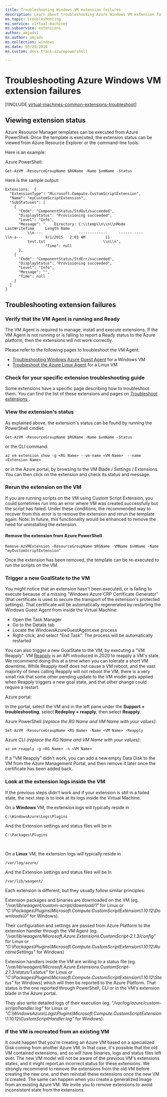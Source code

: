 ```yaml
---
title: Troubleshooting Windows VM extension failures 
description: Learn about troubleshooting Azure Windows VM extension failures
ms.topic: troubleshooting
ms.service: virtual-machines
ms.subservice: extensions
author: amjads1
ms.author: amjads
ms.collection: windows
ms.date: 03/29/2016 
ms.custom: devx-track-azurepowershell

---
```

# Troubleshooting Azure Windows VM extension failures
[!INCLUDE [virtual-machines-common-extensions-troubleshoot](../../../includes/virtual-machines-common-extensions-troubleshoot.md)]

## Viewing extension status
Azure Resource Manager templates can be executed from Azure PowerShell. Once the template is executed, the extension status can be viewed from Azure Resource Explorer or the command-line tools.

Here is an example:

Azure PowerShell:

```azurepowershell
Get-AzVM -ResourceGroupName $RGName -Name $vmName -Status
```

Here is the sample output:

```output
Extensions:  {
  "ExtensionType": "Microsoft.Compute.CustomScriptExtension",
  "Name": "myCustomScriptExtension",
  "SubStatuses": [
    {
      "Code": "ComponentStatus/StdOut/succeeded",
      "DisplayStatus": "Provisioning succeeded",
      "Level": "Info",
      "Message": "    Directory: C:\\temp\\n\\n\\nMode                LastWriteTime     Length Name
          \\n----                -------------     ------ ----                              \\n-a---          9/1/2015   2:03 AM         11
          test.txt                          \\n\\n",
                  "Time": null
      },
    {
      "Code": "ComponentStatus/StdErr/succeeded",
      "DisplayStatus": "Provisioning succeeded",
      "Level": "Info",
      "Message": "",
      "Time": null
    }
  ]
}
```

## Troubleshooting extension failures

### Verify that the VM Agent is running and Ready
The VM Agent is required to manage, install and execute extensions. If the VM Agent is not running or is failing to report a Ready status to the Azure platform, then the extensions will not work correctly.

Please refer to the following pages to troubleshoot the VM Agent:
- [Troubleshooting Windows Azure Guest Agent](https://docs.microsoft.com/troubleshoot/azure/virtual-machines/windows-azure-guest-agent) for a Windows VM
- [Troubleshoot the Azure Linux Agent](https://docs.microsoft.com/troubleshoot/azure/virtual-machines/linux-azure-guest-agent) for a Linux VM

### Check for your specific extension troubleshooting guide
Some extensions have a specific page describing how to troubleshoot them. You can find the list of these extensions and pages on [Troubleshoot extensions
](https://docs.microsoft.com/azure/virtual-machines/extensions/overview#troubleshoot-extensions).

### View the extension's status
As explained above, the extension's status can be found by running the PowerShell cmdlet:
```azurepowershell
Get-AzVM -ResourceGroupName $RGName -Name $vmName -Status
```

or the CLI command:
```azurecli
az vm extension show -g <RG Name> --vm-name <VM Name>  --name <Extension Name>
```

or in the Azure portal, by browsing to the VM Blade / Settings / Extensions. You can then click on the extension and check its status and message.


### Rerun the extension on the VM
If you are running scripts on the VM using Custom Script Extension, you could sometimes run into an error where VM was created successfully but the script has failed. Under these conditions, the recommended way to recover from this error is to remove the extension and rerun the template again.
Note: In future, this functionality would be enhanced to remove the need for uninstalling the extension.

#### Remove the extension from Azure PowerShell
```azurepowershell
Remove-AzVMExtension -ResourceGroupName $RGName -VMName $vmName -Name "myCustomScriptExtension"
```

Once the extension has been removed, the template can be re-executed to run the scripts on the VM.

### Trigger a new GoalState to the VM
You might notice that an extension hasn't been executed, or is failing to execute because of a missing "Windows Azure CRP Certificate Generator" (that certificate is used to secure the transport of the extension's protected settings).
That certificate will be automatically regenerated by restarting the Windows Guest Agent from inside the Virtual Machine:
- Open the Task Manager
- Go to the Details tab
- Locate the WindowsAzureGuestAgent.exe process
- Right-click, and select "End Task". The process will be automatically restarted


You can also trigger a new GoalState to the VM, by executing a "VM Reapply". VM [Reapply](/rest/api/compute/virtualmachines/reapply) is an API introduced in 2020 to reapply a VM's state. We recommend doing this at a time when you can tolerate a short VM downtime. While Reapply itself does not cause a VM reboot, and the vast majority of times calling Reapply will not reboot the VM, there is a very small risk that some other pending update to the VM model gets applied when Reapply triggers a new goal state, and that other change could require a restart. 

Azure portal:

In the portal, select the VM and in the left pane under the **Support + troubleshooting**, select **Redeploy + reapply**, then select **Reapply**.


Azure PowerShell *(replace the RG Name and VM Name with your values)*:

```azurepowershell
Set-AzVM -ResourceGroupName <RG Name> -Name <VM Name> -Reapply
```

Azure CLI *(replace the RG Name and VM Name with your values)*:

```azurecli
az vm reapply -g <RG Name> -n <VM Name>
```

If a "VM Reapply" didn't work, you can add a new empty Data Disk to the VM from the Azure Management Portal, and then remove it later once the certificate has been added back.


### Look at the extension logs inside the VM

If the previous steps didn't work and if your extension is still in a failed state, the next step is to look at its logs inside the Virtual Machine.

On a **Windows** VM, the extension logs will typically reside in 
```
C:\WindowsAzure\Logs\Plugins
```
And the Extension settings and status files will be in 
```
C:\Packages\Plugins
```
<br/>

On a **Linux** VM,  the extension logs will typically reside in 
```
/var/log/azure/
```
And the Extension settings and status files will be in 
```
/var/lib/waagent/
```


Each extension is different, but they usually follow similar principles:

Extension packages and binaries are downloaded on the VM (eg. _"/var/lib/waagent/custom-script/download/1"_ for Linux or _"C:\Packages\Plugins\Microsoft.Compute.CustomScriptExtension\1.10.12\Downloads\0"_ for Windows). 

Their configuration and settings are passed from Azure Platform to the extension handler through the VM Agent (eg. _"/var/lib/waagent/Microsoft.Azure.Extensions.CustomScript-2.1.3/config"_ for Linux or  _"C:\Packages\Plugins\Microsoft.Compute.CustomScriptExtension\1.10.12\RuntimeSettings"_ for Windows)

Extension handlers inside the VM are writing to a status file (eg. _"/var/lib/waagent/Microsoft.Azure.Extensions.CustomScript-2.1.3/status/1.status"_ for Linux or _"C:\Packages\Plugins\Microsoft.Compute.CustomScriptExtension\1.10.12\Status"_ for Windows) which will then be reported to the Azure Platform. That status is the one reported through PowerShell, CLI or in the VM's extension blade in the Azure portal.

They also write detailed logs of their execution (eg. _"/var/log/azure/custom-script/handler.log"_ for Linux or _"C:\WindowsAzure\Logs\Plugins\Microsoft.Compute.CustomScriptExtension\1.10.12\CustomScriptHandler.log"_ for Windows).


### If the VM is recreated from an existing VM

It could happen that you're creating an Azure VM based on a specialized Disk coming from another Azure VM. In that case, it's possible that the old VM contained  extensions, and so will have binaries, logs and status files left over. The new VM model will not be aware of the previous VM's extensions states, and it might report an incorrect status for these extensions. We strongly recommend to remove the extensions from the old VM before creating the new one, and then reinstall these extensions once the new VM is created.
The same can happen when you create a generalized image from an existing Azure VM. We invite you to remove extensions to avoid inconsistent state from the extensions.



